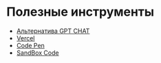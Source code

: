 # Полезные инструменты

- [Альтернатива GPT CHAT](https://www.phind.com/)
- [Vercel](https://vercel.com/dashboard)
- [Code Pen](https://codepen.io/)
- [SandBox Code](https://codesandbox.io/dashboard/recent)
